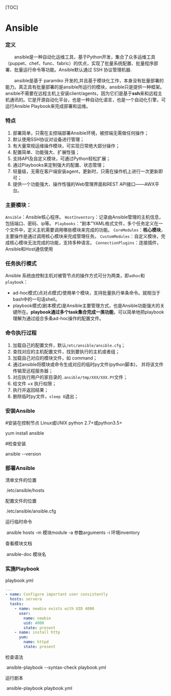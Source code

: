 [TOC]

# Ansible

### 定义

&emsp;&emsp;ansible是一种自动化运维工具，基于Python开发，集合了众多运维工具（puppet、chef、func、fabric）的优点，实现了批量系统配置、批量程序部署、批量运行命令等功能。Ansible默认通过 SSH 协议管理机器.

&emsp;&emsp;ansible是基于 paramiko 开发的,并且基于模块化工作，本身没有批量部署的能力。真正具有批量部署的是ansible所运行的模块，ansible只是提供一种框架。ansible不需要在远程主机上安装client/agents，因为它们是基于**ssh**来和远程主机通讯的。它是开源自动化平台，也是一种自动化语言，也是一个自动化引擎，可运行Ansible Playbook来完成部署和运维。

### 特点

1. 部署简单，只需在主控端部署Ansible环境，被控端无需做任何操作；
2. 默认使用SSH协议对设备进行管理；
3. 有大量常规运维操作模块，可实现日常绝大部分操作；
4. 配置简单、功能强大、扩展性强；
5. 支持API及自定义模块，可通过Python轻松扩展；
6. 通过Playbooks来定制强大的配置、状态管理；
7. 轻量级，无需在客户端安装agent，更新时，只需在操作机上进行一次更新即可；
8. 提供一个功能强大、操作性强的Web管理界面和REST API接口——AWX平台。

### 主要模块：

`Ansible`：Ansible核心程序。
`HostInventory`：记录由Ansible管理的主机信息，包括端口、密码、ip等。
`Playbooks`：“剧本”YAML格式文件，多个任务定义在一个文件中，定义主机需要调用哪些模块来完成的功能。
`CoreModules`：**核心模块**，主要操作是通过调用核心模块来完成管理任务。
`CustomModules`：自定义模块，完成核心模块无法完成的功能，支持多种语言。
`ConnectionPlugins`：连接插件，Ansible和Host通信使用

### 任务执行模式

Ansible 系统由控制主机对被管节点的操作方式可分为两类，即`adhoc`和`playbook`：

- ad-hoc模式(点对点模式)使用单个模块，支持批量执行单条命令。就相当于bash中的一句话shell。
- playbook模式(剧本模式)是Ansible主要管理方式，也是Ansible功能强大的关键所在。**playbook通过多个task集合完成一类功能**，可以简单地把playbook理解为通过组合多条ad-hoc操作的配置文件。

### 命令执行过程

1. 加载自己的配置文件，默认`/etc/ansible/ansible.cfg`；
2. 查找对应的主机配置文件，找到要执行的主机或者组；
3. 加载自己对应的模块文件，如 command；
4. 通过ansible将模块或命令生成对应的临时py文件(python脚本)， 并将该文件传输至远程服务器；
5. 对应执行用户的家目录的`.ansible/tmp/XXX/XXX.PY`文件；
6. 给文件 +x 执行权限；
7. 执行并返回结果；
8. 删除临时py文件，`sleep 0`退出；

### 安装Ansible

#安装在控制节点  Linux或UNIX  python 2.7+或python3.5+

yum install ansible

#检查安装 

ansible --version

### 部署Ansible

清单文件的位置

​	/etc/ansible/hosts

配置文件的位置

​	/etc/ansible/ansible.cfg

运行临时命令

​	ansible hosts -m 模块module -a 参数arguments -i 环境inventory

查看模块文档

​	ansible-doc 模块名

### 实施Playbook

playbook.yml

```yaml
---
- name: Configure important user consistently
  hosts: servera
  tasks:
    - name: newbie exists with UID 4000
      user:
        name: newbie
        uid: 4000
        state: present
    - name: install http
      yum:
        name: httpd
        state: present
```

检查语法

​	ansible-playbook --syntax-check playbook.yml

运行剧本

​	ansible-playbook playbook.yml

